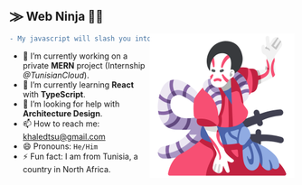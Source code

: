 ## ⨠ Web Ninja 🐱‍👤

<img src="https://github.com/BangaFlow/BangaFlow/blob/master/images/kabuki.png" align="right" width="256" height="256"/>

```diff
- My javascript will slash you into pieces!
```

- 🔭 I’m currently working on a private **MERN** project (Internship *@TunisianCloud*).
- 🌱 I’m currently learning **React** with **TypeScript**.
- 🤔 I’m looking for help with **Architecture Design**.
- 📫 How to reach me: khaledtsu@gmail.com
- 😄 Pronouns: `He/Him`
- ⚡ Fun fact: I am from Tunisia, a country in North Africa.
